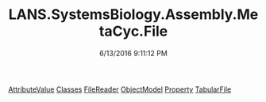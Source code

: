 ﻿---
title: LANS.SystemsBiology.Assembly.MetaCyc.File
date: 6/13/2016 9:11:12 PM
---

[AttributeValue](T-LANS.SystemsBiology.Assembly.MetaCyc.File.AttributeValue.html)
[Classes](T-LANS.SystemsBiology.Assembly.MetaCyc.File.Classes.html)
[FileReader](T-LANS.SystemsBiology.Assembly.MetaCyc.File.FileReader.html)
[ObjectModel](T-LANS.SystemsBiology.Assembly.MetaCyc.File.ObjectModel.html)
[Property](T-LANS.SystemsBiology.Assembly.MetaCyc.File.Property.html)
[TabularFile](T-LANS.SystemsBiology.Assembly.MetaCyc.File.TabularFile.html)
